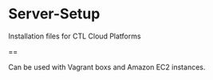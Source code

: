 # Server-Setup
Installation files for CTL Cloud Platforms

==

Can be used with Vagrant boxs and Amazon EC2 instances. 
